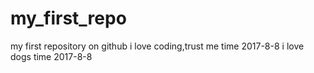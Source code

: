# my_first_repo
my first repository on github
i love coding,trust me time 2017-8-8
i love dogs time 2017-8-8
